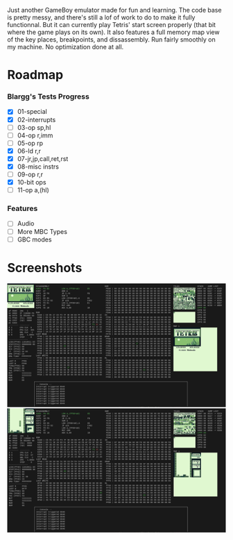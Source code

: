 Just another GameBoy emulator made for fun and learning. The code base is pretty messy, and there's still a lof of work to do to make it fully functionnal. But it can currently play Tetris' start screen properly (that bit where the game plays on its own). It also features a full memory map view of the key places, breakpoints, and dissassembly.
Run fairly smoothly on my machine. No optimization done at all. 

# Roadmap
### Blargg's Tests Progress
 - [X] 01-special
 - [X] 02-interrupts
 - [ ] 03-op sp,hl
 - [ ] 04-op r,imm
 - [ ] 05-op rp
 - [X] 06-ld r,r
 - [X] 07-jr,jp,call,ret,rst
 - [X] 08-misc instrs
 - [ ] 09-op r,r
 - [X] 10-bit ops
 - [ ] 11-op a,(hl)

### Features
- [ ] Audio
- [ ] More MBC Types
- [ ] GBC modes

# Screenshots
![1](https://github.com/Sl3dge78/gb_emu/blob/main/screenshots/1.png?raw=true)  
![1](https://github.com/Sl3dge78/gb_emu/blob/main/screenshots/2.png?raw=true)  
